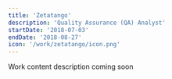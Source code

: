 ```yaml
---
title: 'Zetatango'
description: 'Quality Assurance (QA) Analyst'
startDate: '2018-07-03'
endDate: '2018-08-27'
icon: '/work/zetatango/icon.png'
---
```


Work content description coming soon